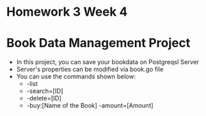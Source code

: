 # Homework 3 Week 4

# Book Data Management Project

- In this project, you can save your bookdata on Postgreqsl Server
- Server's properties can be modified via book.go file
- You can use the commands shown below:
  - -list 
  - -search=[ID]
  - -delete=[ID]
  - -buy:[Name of the Book] -amount=[Amount]
